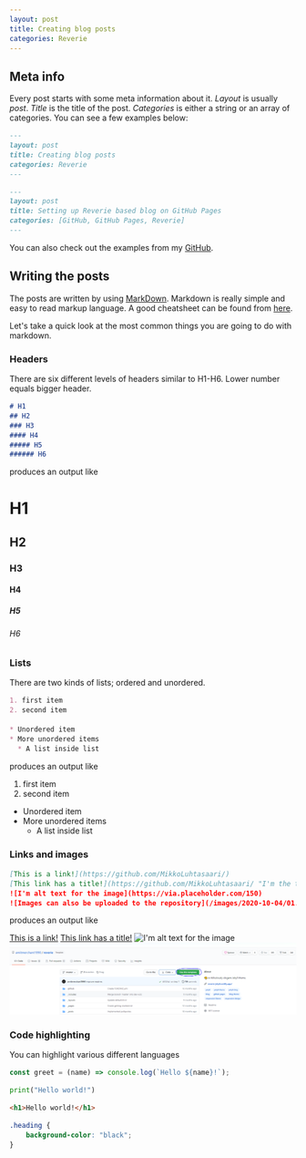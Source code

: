 ```yaml
---
layout: post
title: Creating blog posts
categories: Reverie
---
```


## Meta info

Every post starts with some meta information about it.
*Layout* is usually *post*.
*Title* is the title of the post.
*Categories* is either a string or an array of categories.
You can see a few examples below:

```md
---
layout: post
title: Creating blog posts
categories: Reverie
---
```

```md
---
layout: post
title: Setting up Reverie based blog on GitHub Pages
categories: [GitHub, GitHub Pages, Reverie]
---
```

You can also check out the examples from my [GitHub](https://raw.githubusercontent.com/MikkoLuhtasaari/MikkoLuhtasaari.github.io/master/_posts/2020-10-04-setting-up-blog.md).

## Writing the posts

The posts are written by using [MarkDown](https://www.markdownguide.org/).
Markdown is really simple and easy to read markup language.
A good cheatsheet can be found from [here](https://github.com/adam-p/markdown-here/wiki/Markdown-Cheatsheet).

Let's take a quick look at the most common things you are going to do with markdown.

### Headers

There are six different levels of headers similar to H1-H6.
Lower number equals bigger header.

```md
# H1
## H2
### H3
#### H4
##### H5
###### H6
```

produces an output like

# H1
## H2
### H3
#### H4
##### H5
###### H6

### Lists

There are two kinds of lists; ordered and unordered.

```md
1. first item
2. second item

* Unordered item
* More unordered items
  * A list inside list
```

produces an output like

1. first item
2. second item

* Unordered item
* More unordered items
  * A list inside list

### Links and images

```md
[This is a link!](https://github.com/MikkoLuhtasaari/)
[This link has a title!](https://github.com/MikkoLuhtasaari/ "I'm the title!")
![I'm alt text for the image](https://via.placeholder.com/150)
![Images can also be uploaded to the repository](/images/2020-10-04/01.PNG)
```

produces an output like

[This is a link!](https://github.com/MikkoLuhtasaari/)
[This link has a title!](https://github.com/MikkoLuhtasaari/ "I'm the title!")
![I'm alt text for the image](https://via.placeholder.com/150)
![Images can also be uploaded to the repository](/images/2020-10-04/01.PNG)

### Code highlighting

You can highlight various different languages

```javascript
const greet = (name) => console.log(`Hello ${name}!`);
```

```python
print("Hello world!")
```

```html
<h1>Hello world!</h1>
```

```css
.heading {
    background-color: "black";
}
```
